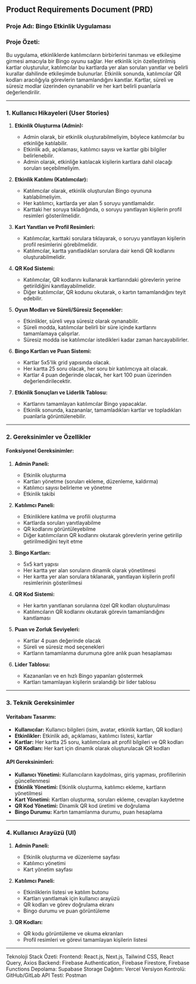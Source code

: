 ## **Product Requirements Document (PRD)**

### **Proje Adı**: Bingo Etkinlik Uygulaması

### **Proje Özeti**:
Bu uygulama, etkinliklerde katılımcıların birbirlerini tanıması ve etkileşime girmesi amacıyla bir Bingo oyunu sağlar. Her etkinlik için özelleştirilmiş kartlar oluşturulur, katılımcılar bu kartlarda yer alan soruları yanıtlar ve belirli kurallar dahilinde etkileşimde bulunurlar. Etkinlik sonunda, katılımcılar QR kodları aracılığıyla görevlerin tamamlandığını kanıtlar. Kartlar, süreli ve süresiz modlar üzerinden oynanabilir ve her kart belirli puanlarla değerlendirilir.

---
### **1. Kullanıcı Hikayeleri (User Stories)**

1. **Etkinlik Oluşturma (Admin):**
   - Admin olarak, bir etkinlik oluşturabilmeliyim, böylece katılımcılar bu etkinliğe katılabilir.
   - Etkinlik adı, açıklaması, katılımcı sayısı ve kartlar gibi bilgiler belirlenebilir.
   - Admin olarak, etkinliğe katılacak kişilerin kartlara dahil olacağı soruları seçebilmeliyim.

2. **Etkinlik Katılımı (Katılımcılar):**
   - Katılımcılar olarak, etkinlik oluşturulan Bingo oyununa katılabilmeliyim.
   - Her katılımcı, kartlarda yer alan 5 soruyu yanıtlamalıdır.
   - Karttaki her soruya tıkladığında, o soruyu yanıtlayan kişilerin profil resimleri gösterilmelidir.

3. **Kart Yanıtları ve Profil Resimleri:**
   - Katılımcılar, karttaki sorulara tıklayarak, o soruyu yanıtlayan kişilerin profil resimlerini görebilmelidir.
   - Katılımcılar, kartta yanıtladıkları sorulara dair kendi QR kodlarını oluşturabilmelidir.

4. **QR Kod Sistemi:**
   - Katılımcılar, QR kodlarını kullanarak kartlarındaki görevlerin yerine getirildiğini kanıtlayabilmelidir.
   - Diğer katılımcılar, QR kodunu okutarak, o kartın tamamlandığını teyit edebilir.

5. **Oyun Modları ve Süreli/Süresiz Seçenekler:**
   - Etkinlikler, süreli veya süresiz olarak oynanabilir.
   - Süreli modda, katılımcılar belirli bir süre içinde kartlarını tamamlamaya çalışırlar.
   - Süresiz modda ise katılımcılar istedikleri kadar zaman harcayabilirler.

6. **Bingo Kartları ve Puan Sistemi:**
   - Kartlar 5x5'lik grid yapısında olacak.
   - Her kartta 25 soru olacak, her soru bir katılımcıya ait olacak.
   - Kartlar 4 puan değerinde olacak, her kart 100 puan üzerinden değerlendirilecektir.

7. **Etkinlik Sonuçları ve Liderlik Tablosu:**
   - Kartlarını tamamlayan katılımcılar Bingo yapacaklar.
   - Etkinlik sonunda, kazananlar, tamamladıkları kartlar ve topladıkları puanlarla görüntülenebilir.

---

### **2. Gereksinimler ve Özellikler**

#### **Fonksiyonel Gereksinimler:**
1. **Admin Paneli:**
   - Etkinlik oluşturma
   - Kartları yönetme (soruları ekleme, düzenleme, kaldırma)
   - Katılımcı sayısı belirleme ve yönetme
   - Etkinlik takibi

2. **Katılımcı Paneli:**
   - Etkinliklere katılma ve profili oluşturma
   - Kartlarda soruları yanıtlayabilme
   - QR kodlarını görüntüleyebilme
   - Diğer katılımcıların QR kodlarını okutarak görevlerin yerine getirilip getirilmediğini teyit etme

3. **Bingo Kartları:**
   - 5x5 kart yapısı
   - Her kartta yer alan soruların dinamik olarak yönetilmesi
   - Her kartta yer alan sorulara tıklanarak, yanıtlayan kişilerin profil resimlerinin gösterilmesi

4. **QR Kod Sistemi:**
   - Her kartın yanıtlanan sorularına özel QR kodları oluşturulması
   - Katılımcıların QR kodlarını okutarak görevin tamamlandığını kanıtlaması

5. **Puan ve Zorluk Seviyeleri:**
   - Kartlar 4 puan değerinde olacak
   - Süreli ve süresiz mod seçenekleri
   - Kartların tamamlanma durumuna göre anlık puan hesaplaması

6. **Lider Tablosu:**
   - Kazananları ve en hızlı Bingo yapanları göstermek
   - Kartları tamamlayan kişilerin sıralandığı bir lider tablosu

---

### **3. Teknik Gereksinimler**

#### **Veritabanı Tasarımı:**
- **Kullanıcılar:** Kullanıcı bilgileri (isim, avatar, etkinlik kartları, QR kodları)
- **Etkinlikler:** Etkinlik adı, açıklaması, katılımcı listesi, kartlar
- **Kartlar:** Her kartta 25 soru, katılımcılara ait profil bilgileri ve QR kodları
- **QR Kodları:** Her kart için dinamik olarak oluşturulacak QR kodları

#### **API Gereksinimleri:**
- **Kullanıcı Yönetimi:** Kullanıcıların kaydolması, giriş yapması, profillerinin güncellenmesi
- **Etkinlik Yönetimi:** Etkinlik oluşturma, katılımcı ekleme, kartların yönetilmesi
- **Kart Yönetimi:** Kartları oluşturma, soruları ekleme, cevapları kaydetme
- **QR Kod Yönetimi:** Dinamik QR kod üretimi ve doğrulama
- **Bingo Durumu:** Kartın tamamlanma durumu, puan hesaplama

---

### **4. Kullanıcı Arayüzü (UI)**
1. **Admin Paneli:**
   - Etkinlik oluşturma ve düzenleme sayfası
   - Katılımcı yönetimi
   - Kart yönetim sayfası

2. **Katılımcı Paneli:**
   - Etkinliklerin listesi ve katılım butonu
   - Kartları yanıtlamak için kullanıcı arayüzü
   - QR kodları ve görev doğrulama ekranı
   - Bingo durumu ve puan görüntüleme

3. **QR Kodları:**
   - QR kodu görüntüleme ve okuma ekranları
   - Profil resimleri ve görevi tamamlayan kişilerin listesi

---

Teknoloji Stack Özeti:
Frontend: React.js, Next.js, Tailwind CSS, React Query, Axios
Backend: Firebase Authentication, Firebase Firestore, Firebase Functions
Depolama: Supabase Storage
Dağıtım: Vercel
Versiyon Kontrolü: GitHub/GitLab
API Testi: Postman

